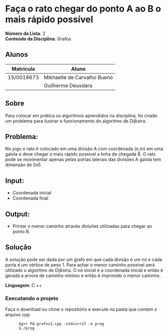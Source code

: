# Faça o rato chegar do ponto A ao B o mais rápido possível

**Número da Lista**: 2<br>
**Conteúdo da Disciplina**: Grafos<br>

## Alunos
|Matrícula | Aluno |
| -- | -- |
| 15/0018673  |  Mikhaelle de Carvalho Bueno |
|   |  Guilherme Deusdara |

## Sobre 

Para colocar em prática os algoritmos aprendidos na disciplina, foi criado um problema para ilustrar o funcionamento do algoritmo de Dijkstra.

## Problema:

No jogo o rato é colocado em uma divisão A com coordenada (n,m) em uma gaiola e deve chegar o mais rápido possível a linha de chegada B. O rato pode se movimentar apenas pelas portas laterais das divisões  A gaiola tem dimensão de 5x5

## Input:

- Coordenada inicial 
- Coordenada final

## Output:

- Printar o menor caminho através divisões utilizadas para chegar ao ponto B.

## Solução
A solução pode ser dada por um grafo em que cada divisão é um nó e cada porta é um vértice de peso 1. Para achar o menor caminho possível será utilizado o algoritmo de Dijkstra. O nó inicial é a coordenada inicial e então é gerada a arvore de caminho minimo e então é imprimido o menor caminho.

**Linguagem**: C ++

### Executando o projeto

Faça o download ou clone o repositório e execute na pasta que contem o arquivo cpp

          $g++ PA-grafos2.cpp -std=c++17 -o prog
          $./prog
  
